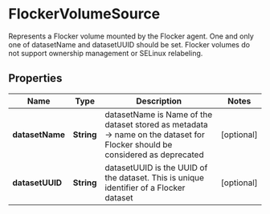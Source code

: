 

# FlockerVolumeSource

Represents a Flocker volume mounted by the Flocker agent. One and only one of datasetName and datasetUUID should be set. Flocker volumes do not support ownership management or SELinux relabeling.

## Properties

Name | Type | Description | Notes
------------ | ------------- | ------------- | -------------
**datasetName** | **String** | datasetName is Name of the dataset stored as metadata -&gt; name on the dataset for Flocker should be considered as deprecated |  [optional]
**datasetUUID** | **String** | datasetUUID is the UUID of the dataset. This is unique identifier of a Flocker dataset |  [optional]



